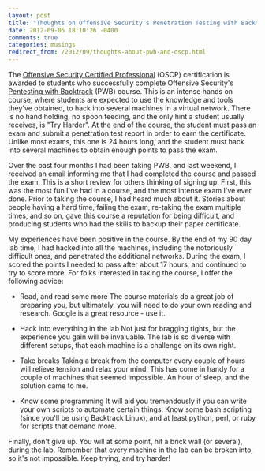 ```yaml
---
layout: post
title: "Thoughts on Offensive Security's Penetration Testing with Backtrack course"
date: 2012-09-05 18:10:26 -0400
comments: true
categories: musings
redirect_from: /2012/09/thoughts-about-pwb-and-oscp.html
---
```



The [Offensive Security Certified Professional](http://www.offensive-security.com/information-security-certifications/oscp-offensive-security-certified-professional/) (OSCP) certification is awarded to students who successfully complete Offensive Security's [Pentesting with Backtrack](http://www.offensive-security.com/information-security-training/penetration-testing-with-backtrack/) (PWB) course. This is an intense hands on course, where students are expected to use the knowledge and tools they've obtained, to hack into several machines in a virtual network. There is no hand holding, no spoon feeding, and the only hint a student usually receives, is "Try Harder". At the end of the course, the student must pass an exam and submit a penetration test report in order to earn the certificate. Unlike most exams, this one is 24 hours long, and the student must hack into several machines to obtain enough points to pass the exam.

<!--more-->

Over the past four months I had been taking PWB, and last weekend, I received an email informing me that I had completed the course and passed the exam. This is a short review for others thinking of signing up. First, this was the most fun I've had in a course, and the most intense exam I've ever done. Prior to taking the course, I had heard much about it. Stories about people having a hard time, failing the exam, re-taking the exam multiple times, and so on, gave this course a reputation for being difficult, and producing students who had the skills to backup their paper certificate.

My experiences have been positive in the course. By the end of my 90 day lab time, I had hacked into all the machines, including the notoriously difficult ones, and penetrated the additional networks. During the exam, I scored the points I needed to pass after about 17 hours, and continued to try to score more. For folks interested in taking the course, I offer the following advice:

* Read, and read some more
The course materials do a great job of preparing you, but ultimately, you will need to do your own reading and research. Google is a great resource - use it.

* Hack into everything in the lab
Not just for bragging rights, but the experience you gain will be invaluable. The lab is so diverse with different setups, that each machine is a challenge on its own right.

* Take breaks
Taking a break from the computer every couple of hours will relieve tension and relax your mind. This has come in handy for a couple of machines that seemed impossible. An hour of sleep, and the solution came to me.

* Know some programming
It will aid you tremendously if you can write your own scripts to automate certain things. Know some bash scripting (since you'll be using Backtrack Linux), and at least python, perl, or ruby for scripts that demand more.

Finally, don't give up. You will at some point, hit a brick wall (or several), during the lab. Remember that every machine in the lab can be broken into, so it's not impossible. Keep trying, and try harder!

